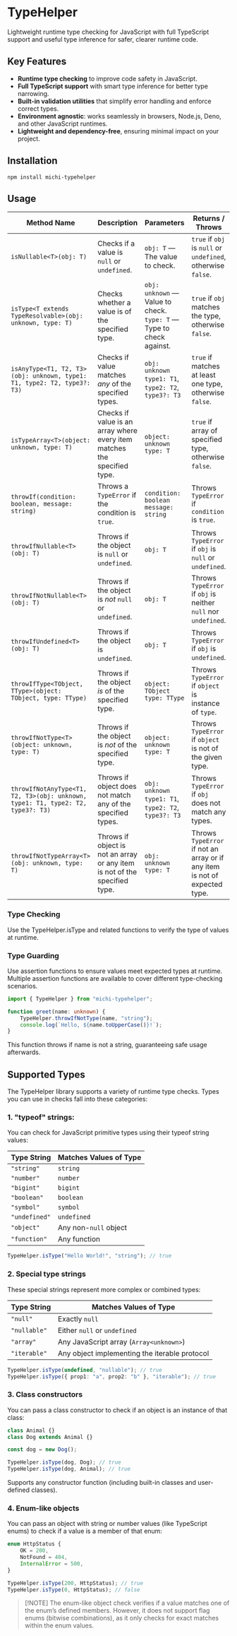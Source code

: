 # TypeHelper

Lightweight runtime type checking for JavaScript with full TypeScript
support and useful type inference for safer, clearer runtime code.

## Key Features
- **Runtime type checking** to improve code safety in JavaScript.
- **Full TypeScript support** with smart type inference for better type narrowing.
- **Built-in validation utilities** that simplify error handling and enforce correct types.
- **Environment agnostic**: works seamlessly in browsers, Node.js, Deno, and other JavaScript runtimes.
- **Lightweight and dependency-free**, ensuring minimal impact on your project.

## Installation
```shell
npm install michi-typehelper
```

## Usage


| Method Name | Description | Parameters | Returns / Throws |
|-------------|-------------|------------|------------------|
| `isNullable<T>(obj: T)` | Checks if a value is `null` or `undefined`. | `obj: T` — The value to check. | `true` if `obj` is `null` or `undefined`, otherwise `false`. |
| `isType<T extends TypeResolvable>(obj: unknown, type: T)` | Checks whether a value is of the specified type. | `obj: unknown` — Value to check. `type: T` — Type to check against. | `true` if `obj` matches the type, otherwise `false`. |
| `isAnyType<T1, T2, T3>(obj: unknown, type1: T1, type2: T2, type3?: T3)` | Checks if value matches *any* of the specified types. | `obj: unknown` `type1: T1`, `type2: T2`, `type3?: T3` | `true` if matches at least one type, otherwise `false`. |
| `isTypeArray<T>(object: unknown, type: T)` | Checks if value is an array where every item matches the specified type. | `object: unknown` `type: T` | `true` if array of specified type, otherwise `false`. |
| `throwIf(condition: boolean, message: string)` | Throws a `TypeError` if the condition is `true`. | `condition: boolean` `message: string` | Throws `TypeError` if `condition` is `true`. |
| `throwIfNullable<T>(obj: T)` | Throws if the object is `null` or `undefined`. | `obj: T` | Throws `TypeError` if `obj` is `null` or `undefined`. |
| `throwIfNotNullable<T>(obj: T)` | Throws if the object is *not* `null` or `undefined`. | `obj: T` | Throws `TypeError` if `obj` is neither `null` nor `undefined`. |
| `throwIfUndefined<T>(obj: T)` | Throws if the object is `undefined`. | `obj: T` | Throws `TypeError` if `obj` is `undefined`. |
| `throwIfType<TObject, TType>(object: TObject, type: TType)` | Throws if the object *is* of the specified type. | `object: TObject` `type: TType` | Throws `TypeError` if `object` is instance of `type`. |
| `throwIfNotType<T>(object: unknown, type: T)` | Throws if the object is *not* of the specified type. | `object: unknown` `type: T` | Throws `TypeError` if `object` is not of the given type. |
| `throwIfNotAnyType<T1, T2, T3>(obj: unknown, type1: T1, type2: T2, type3?: T3)` | Throws if object does not match any of the specified types. | `obj: unknown` `type1: T1`, `type2: T2`, `type3?: T3` | Throws `TypeError` if `obj` does not match any types. |
| `throwIfNotTypeArray<T>(obj: unknown, type: T)` | Throws if object is not an array or any item is not of the specified type. | `obj: unknown` `type: T` | Throws `TypeError` if not an array or if any item is not of expected type. |

### Type Checking
Use the TypeHelper.isType and related functions to verify the type of values at runtime.

### Type Guarding
Use assertion functions to ensure values meet expected types at runtime.
Multiple assertion functions are available to cover different type-checking scenarios.

```ts
import { TypeHelper } from "michi-typehelper";

function greet(name: unknown) {
	TypeHelper.throwIfNotType(name, "string");
	console.log(`Hello, ${name.toUpperCase()}!`);
}
```
This function throws if name is not a string, guaranteeing safe usage afterwards.

## Supported Types
The TypeHelper library supports a variety of runtime type checks. Types you can use in checks fall into these categories:

### 1. "typeof" strings:

You can check for JavaScript primitive types using their typeof string values:

| Type String   | Matches Values of Type |
|---------------|------------------------|
| `"string"`    | `string`               |
| `"number"`    | `number`               |
| `"bigint"`    | `bigint`               |
| `"boolean"`   | `boolean`              |
| `"symbol"`    | `symbol`               |
| `"undefined"` | `undefined`            |
| `"object"`    | Any non-`null` object  |
| `"function"`  | Any function           |

```ts
TypeHelper.isType("Hello World!", "string"); // true
```

### 2. Special type strings

These special strings represent more complex or combined types:

| Type String  | Matches Values of Type                        |
|--------------|-----------------------------------------------|
| `"null"`     | Exactly `null`                                |
| `"nullable"` | Either `null` or `undefined`                  |
| `"array"`    | Any JavaScript array (`Array<unknown>`)       |
| `"iterable"` | Any object implementing the iterable protocol |

```ts
TypeHelper.isType(undefined, "nullable"); // true
TypeHelper.isType({ prop1: "a", prop2: "b" }, "iterable"); // true
```

### 3. Class constructors

You can pass a class constructor to check if an object is an instance of that class:

```ts
class Animal {}
class Dog extends Animal {}

const dog = new Dog();

TypeHelper.isType(dog, Dog); // true
TypeHelper.isType(dog, Animal); // true
```

Supports any constructor function (including built-in classes and user-defined classes).

### 4. Enum-like objects

You can pass an object with string or number values (like TypeScript enums) to check if a value is a member of that enum:

```ts
enum HttpStatus {
	OK = 200,
	NotFound = 404,
	InternalError = 500,
}

TypeHelper.isType(200, HttpStatus); // true
TypeHelper.isType(0, HttpStatus); // false
```

> \[!NOTE]
> The enum-like object check verifies if a value matches one of the enum’s defined members.
However, it does not support flag enums (bitwise combinations),
as it only checks for exact matches within the enum values.